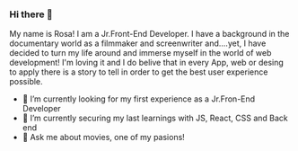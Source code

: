 ### Hi there 👋

My name is Rosa! I am a Jr.Front-End Developer. I have a background in the documentary world as a filmmaker and screenwriter and....yet, I have decided to turn my life around and immerse myself in the world of web development! 
I'm loving it and I do belive that in every App, web or desing to apply there is a story to tell in order to get the best user experience  possible. 









- 🔭 I’m currently looking for my first experience as a Jr.Fron-End Developer
- 🌱 I’m currently securing my last learnings with JS, React, CSS and Back end
- 💬 Ask me about movies, one of my pasions!



